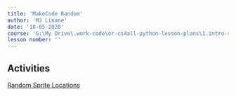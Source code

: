 ```yaml
---
title: 'MakeCode Random'
author: 'MJ Linane'
date: '10-05-2020'
course: 'G:\My Drive\.work-code\or-cs4all-python-lesson-plans\1.intro-sprite-game'
lesson number: ''
---
```


## Activities

[Random Sprite Locations](https://arcade.makecode.com/courses/csintro1/motion/random)
